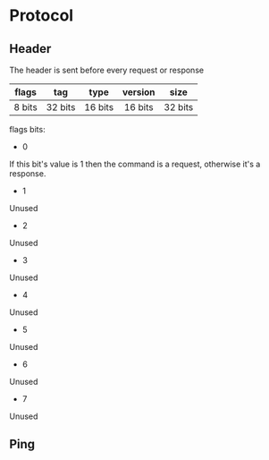 # Protocol

## Header

The header is sent before every request or response

|flags |tag    |type   |version|size   |
|:----:|:----: |:----: |:----: |:----: |
|8 bits|32 bits|16 bits|16 bits|32 bits|

flags bits:
- 0

If this bit's value is 1 then the command is a request, otherwise it's a response.
- 1

Unused
- 2

Unused
- 3

Unused
- 4

Unused
- 5

Unused
- 6

Unused
- 7

Unused

## Ping


